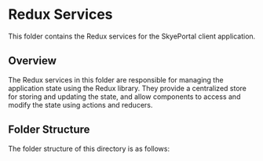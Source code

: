 # Redux Services

This folder contains the Redux services for the SkyePortal client application.

## Overview

The Redux services in this folder are responsible for managing the application state using the Redux library. They provide a centralized store for storing and updating the state, and allow components to access and modify the state using actions and reducers.

## Folder Structure

The folder structure of this directory is as follows:

